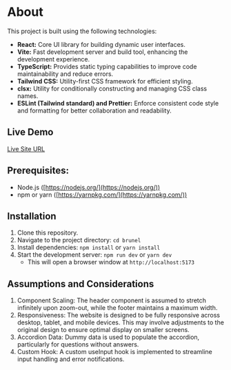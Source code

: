 # About

This project is built using the following technologies:

- **React:** Core UI library for building dynamic user interfaces.
- **Vite:** Fast development server and build tool, enhancing the development experience.
- **TypeScript:** Provides static typing capabilities to improve code maintainability and reduce errors.
- **Tailwind CSS:** Utility-first CSS framework for efficient styling.
- **clsx:** Utility for conditionally constructing and managing CSS class names.
- **ESLint (Tailwind standard) and Prettier:** Enforce consistent code style and formatting for better collaboration and readability.

## Live Demo

[Live Site URL](https://web.whatsapp.com/)

## Prerequisites:

- Node.js ([https://nodejs.org/](https://nodejs.org/))
- npm or yarn ([https://yarnpkg.com/](https://yarnpkg.com/))

## Installation

1. Clone this repository.
2. Navigate to the project directory: `cd brunel`
3. Install dependencies: `npm install` or `yarn install`
4. Start the development server: `npm run dev` or `yarn dev`
   - This will open a browser window at `http://localhost:5173`

## Assumptions and Considerations

1. Component Scaling: The header component is assumed to stretch infinitely upon zoom-out, while the footer maintains a maximum width.
2. Responsiveness: The website is designed to be fully responsive across desktop, tablet, and mobile devices. This may involve adjustments to the original design to ensure optimal display on smaller screens.
3. Accordion Data: Dummy data is used to populate the accordion, particularly for questions without answers.
4. Custom Hook: A custom useInput hook is implemented to streamline input handling and error notifications.
